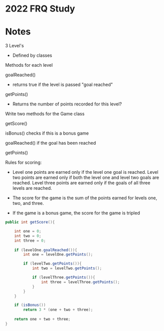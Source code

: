 # 2022 FRQ Study

# Notes

3 Level's 

 - Defined by classes


Methods for each level

goalReached()
- returns true if the level is passed "goal reached"

getPoints()
- Returns the number of points recorded for this level?

Write two methods for the Game class

getScore()

isBonus() checks if this is a bonus game

goalReached() if the goal has been reached

getPoints()

Rules for scoring:
- Level one points are earned only if the level one goal is reached.  Level two points are earned only if both the level one and level two goals are reached.  Level three points are earned only if the goals of all three levels are reached. 

- The score for the game is the sum of the points earned for levels one, two, and three. 

- If the game is a bonus game, the score for the game is tripled

```java
public int getScore(){

    int one = 0;
    int two = 0;
    int three = 0;
    
    if (levelOne.goalReached()){
        int one = levelOne.getPoints();

        if (levelTwo.getPoints()){
            int two = levelTwo.getPoints();

            if (levelThree.getPoints()){
                int three = levelThree.getPoints();
            }
        }
    }

    if (isBonus())
        return 3 * (one + two + three);
    
    return one + two + three;
}
```

```java





```

